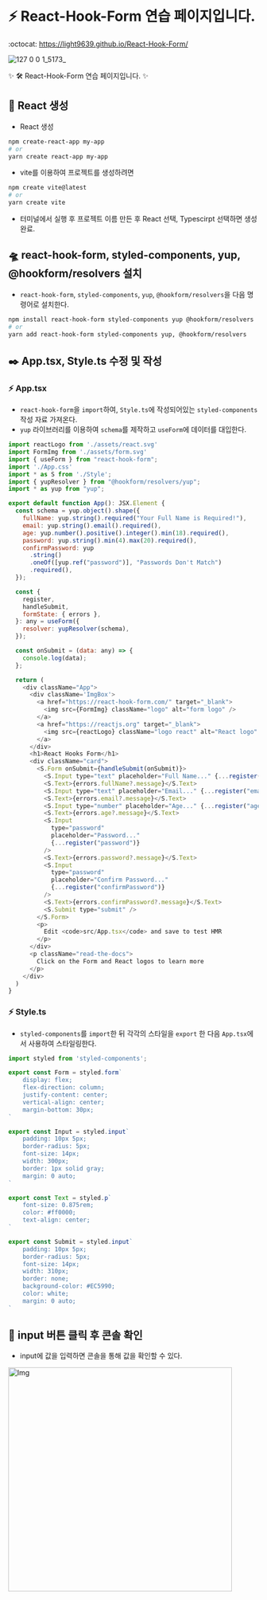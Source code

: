 # :zap: React-Hook-Form 연습 페이지입니다.
:octocat: https://light9639.github.io/React-Hook-Form/

![127 0 0 1_5173_](https://user-images.githubusercontent.com/95972251/233539308-098afe6b-346f-4d28-8e1b-57eecbc51acf.png)

:sparkles: 🛠️ React-Hook-Form 연습 페이지입니다. :sparkles:
## :tada: React 생성
- React 생성
```bash
npm create-react-app my-app
# or
yarn create react-app my-app
```

- vite를 이용하여 프로젝트를 생성하려면
```bash
npm create vite@latest
# or
yarn create vite
```
- 터미널에서 실행 후 프로젝트 이름 만든 후 React 선택, Typescirpt 선택하면 생성 완료.
## 🛸 react-hook-form, styled-components, yup, @hookform/resolvers 설치
- `react-hook-form`, `styled-components`, `yup`, `@hookform/resolvers`을 다음 명령어로 설치한다.
```bash
npm install react-hook-form styled-components yup @hookform/resolvers
# or
yarn add react-hook-form styled-components yup, @hookform/resolvers
```

## ✒️ App.tsx, Style.ts 수정 및 작성
### :zap: App.tsx
- `react-hook-form`을 `import`하여, `Style.ts`에 작성되어있는 `styled-components` 작성 자료 가져온다.
- `yup` 라이브러리를 이용하여 `schema`를 제작하고 `useForm`에 데이터를 대입한다.
```js
import reactLogo from './assets/react.svg'
import FormImg from './assets/form.svg'
import { useForm } from "react-hook-form";
import './App.css'
import * as S from './Style';
import { yupResolver } from "@hookform/resolvers/yup";
import * as yup from "yup";

export default function App(): JSX.Element {
  const schema = yup.object().shape({
    fullName: yup.string().required("Your Full Name is Required!"),
    email: yup.string().email().required(),
    age: yup.number().positive().integer().min(18).required(),
    password: yup.string().min(4).max(20).required(),
    confirmPassword: yup
      .string()
      .oneOf([yup.ref("password")], "Passwords Don't Match")
      .required(),
  });

  const {
    register,
    handleSubmit,
    formState: { errors },
  }: any = useForm({
    resolver: yupResolver(schema),
  });

  const onSubmit = (data: any) => {
    console.log(data);
  };

  return (
    <div className="App">
      <div className='ImgBox'>
        <a href="https://react-hook-form.com/" target="_blank">
          <img src={FormImg} className="logo" alt="form logo" />
        </a>
        <a href="https://reactjs.org" target="_blank">
          <img src={reactLogo} className="logo react" alt="React logo" />
        </a>
      </div>
      <h1>React Hooks Form</h1>
      <div className="card">
        <S.Form onSubmit={handleSubmit(onSubmit)}>
          <S.Input type="text" placeholder="Full Name..." {...register("fullName")} />
          <S.Text>{errors.fullName?.message}</S.Text>
          <S.Input type="text" placeholder="Email..." {...register("email")} />
          <S.Text>{errors.email?.message}</S.Text>
          <S.Input type="number" placeholder="Age..." {...register("age")} />
          <S.Text>{errors.age?.message}</S.Text>
          <S.Input
            type="password"
            placeholder="Password..."
            {...register("password")}
          />
          <S.Text>{errors.password?.message}</S.Text>
          <S.Input
            type="password"
            placeholder="Confirm Password..."
            {...register("confirmPassword")}
          />
          <S.Text>{errors.confirmPassword?.message}</S.Text>
          <S.Submit type="submit" />
        </S.Form>
        <p>
          Edit <code>src/App.tsx</code> and save to test HMR
        </p>
      </div>
      <p className="read-the-docs">
        Click on the Form and React logos to learn more
      </p>
    </div>
  )
}
```
### :zap: Style.ts
- `styled-components`를 `import`한 뒤 각각의 스타일을 `export` 한 다음 `App.tsx`에서 사용하여 스타일링한다.
```js
import styled from 'styled-components';

export const Form = styled.form`
    display: flex;
    flex-direction: column;
    justify-content: center;
    vertical-align: center;
    margin-bottom: 30px;
`

export const Input = styled.input`
    padding: 10px 5px;
    border-radius: 5px;
    font-size: 14px;
    width: 300px;
    border: 1px solid gray;
    margin: 0 auto;
`

export const Text = styled.p`
    font-size: 0.875rem;
    color: #ff0000;
    text-align: center;
`

export const Submit = styled.input`
    padding: 10px 5px;
    border-radius: 5px;
    font-size: 14px;
    width: 310px;
    border: none;
    background-color: #EC5990;
    color: white;
    margin: 0 auto;
`
```

## :test_tube: input 버튼 클릭 후 콘솔 확인
- input에 값을 입력하면 콘솔을 통해 값을 확인할 수 있다.
<img src="https://user-images.githubusercontent.com/95972251/212851053-57e3fd19-af0b-4191-a336-c1c014c83017.gif" alt="Img" width="450px" />

